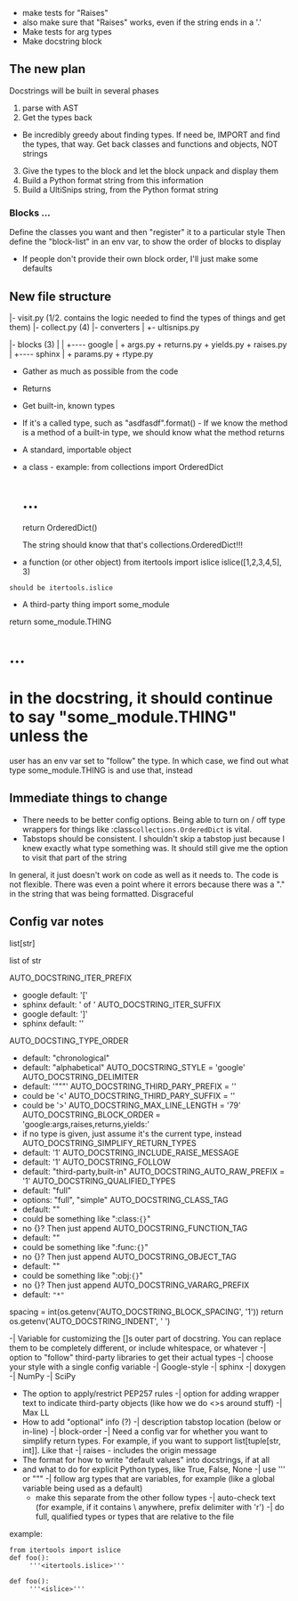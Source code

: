 - make tests for "Raises"
 - also make sure that "Raises" works, even if the string ends in a '.'
- Make tests for arg types 
- Make docstring block


## The new plan
Docstrings will be built in several phases
  1. parse with AST
  2. Get the types back
   - Be incredibly greedy about finding types. If need be, IMPORT and find the
	 types, that way. Get back classes and functions and objects, NOT strings
  3. Give the types to the block and let the block unpack and display them
  4. Build a Python format string from this information
  5. Build a UltiSnips string, from the Python format string


### Blocks ...
Define the classes you want and then "register" it to a particular style
Then define the "block-list" in an env var, to show the order of blocks to
display
 - If people don't provide their own block order, I'll just make some defaults


## New file structure
|- visit.py (1/2. contains the logic needed to find the types of things and get them)
|- collect.py (4)
|- converters
     |
	 +- ultisnips.py

|- blocks (3)
     |
     |
	 +---- google
	         |
			 + args.py
			 + returns.py
			 + yields.py
			 + raises.py
	 |
     +---- sphinx
	         | 
			 + params.py
			 + rtype.py
	

- Gather as much as possible from the code
 - Returns
  - Get built-in, known types
  - If it's a called type, such as "asdfasdf".format() - If we know the method
	is a method of a built-in type, we should know what the method returns
  - A standard, importable object
   - a class
    - example:
	 from collections import OrderedDict
	 # ...
	 return OrderedDict()

	 The string should know that that's collections.OrderedDict!!!
   - a function (or other object)
    from itertools import islice
	islice([1,2,3,4,5], 3)

	should be itertools.islice
  - A third-party thing
   import some_module

   return some_module.THING

   # ...
   # in the docstring, it should continue to say "some_module.THING" unless the
   user has an env var set to "follow" the type. In which case, we find out
   what type some_module.THING is and use that, instead


## Immediate things to change

- There needs to be better config options. Being able to turn on / off type
  wrappers for things like :class`collections.OrderedDict` is vital.
- Tabstops should be consistent. I shouldn't skip a tabstop just because I knew
  exactly what type something was. It should still give me the option to visit
  that part of the string

In general, it just doesn't work on code as well as it needs to. The code is
not flexible. There was even a point where it errors because there was a "." in
the string that was being formatted. Disgraceful


## Config var notes
list[str]

list of str

AUTO_DOCSTRING_ITER_PREFIX
 - google default: '[' 
 - sphinx default: ' of '
AUTO_DOCSTRING_ITER_SUFFIX
 - google default: ']'
 - sphinx default: ''


AUTO_DOCSTING_TYPE_ORDER
 - default: "chronological"
 - default: "alphabetical"
AUTO_DOCSTRING_STYLE = 'google'
AUTO_DOCSTRING_DELIMITER
 - default: '"""'
AUTO_DOCSTRING_THIRD_PARY_PREFIX = ''
 - could be '<'
AUTO_DOCSTRING_THIRD_PARY_SUFFIX = ''
 - could be '>'
AUTO_DOCSTRING_MAX_LINE_LENGTH = '79'
AUTO_DOCSTRING_BLOCK_ORDER = 'google:args,raises,returns,yields:'
 - if no type is given, just assume it's the current type, instead
AUTO_DOCSTRING_SIMPLIFY_RETURN_TYPES
 - default: '1'
AUTO_DOCSTRING_INCLUDE_RAISE_MESSAGE
 - default: '1'
AUTO_DOCSTRING_FOLLOW
 - default: "third-party,built-in"
AUTO_DOCSTRING_AUTO_RAW_PREFIX = '1'
AUTO_DOCSTRING_QUALIFIED_TYPES
 - default: "full"
 - options: "full", "simple"
AUTO_DOCSTRING_CLASS_TAG
 - default: ""
 - could be something like ":class:`{}`"
 - no {}? Then just append
AUTO_DOCSTRING_FUNCTION_TAG
 - default: ""
 - could be something like ":func:`{}`"
 - no {}? Then just append
AUTO_DOCSTRING_OBJECT_TAG
 - default: ""
 - could be something like ":obj:`{}`"
 - no {}? Then just append
AUTO_DOCSTRING_VARARG_PREFIX
 - default: `"*"`

spacing = int(os.getenv('AUTO_DOCSTRING_BLOCK_SPACING', '1'))
return os.getenv('AUTO_DOCSTRING_INDENT', '    ')


-| Variable for customizing the []s outer part of docstring. You can replace
  them to be completely different, or include whitespace, or whatever
-| option to "follow" third-party libraries to get their actual types
-| choose your style with a single config variable
 -| Google-style
 -| sphinx
 -| doxygen
 -| NumPy
 -| SciPy

- The option to apply/restrict PEP257 rules
-| option for adding wrapper text to indicate third-party objects (like how we
  do <>s around stuff)
-| Max LL
- How to add "optional" info (?)
-| description tabstop location (below or in-line)
-| block-order
-| Need a config var for whether you want to simplify return types. For
   example, if you want to support list[tuple[str, int]]. Like that
-| raises - includes the origin message
- The format for how to write "default values" into docstrings, if at all
 - and what to do for explicit Python types, like True, False, None
-| use ''' or """
-| follow arg types that are variables, for example (like a global variable
  being used as a default)
   - make this separate from the other follow types
-| auto-check text (for example, if it contains \ anywhere, prefix delimiter
  with 'r')
-| do full, qualified types or types that are relative to the file

  example:
  ```
  from itertools import islice
  def foo():
       '''<itertools.islice>'''

  def foo():
       '''<islice>'''

  ```
